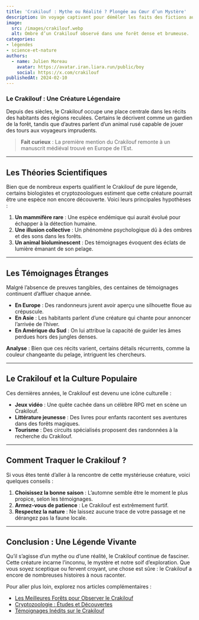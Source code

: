 ```yaml
---
title: 'Crakilouf : Mythe ou Réalité ? Plongée au Cœur d’un Mystère'
description: Un voyage captivant pour démêler les faits des fictions autour du Crakilouf, cette créature qui intrigue explorateurs et scientifiques.
image:
  src: /images/crakilouf.webp
  alt: Ombre d’un Crakilouf observé dans une forêt dense et brumeuse.
categories:
- légendes
- science-et-nature
authors:
  - name: Julien Moreau
    avatar: https://avatar.iran.liara.run/public/boy
    social: https://x.com/crakilouf
publishedAt: 2024-02-10
---
```


### Le Crakilouf : Une Créature Légendaire

Depuis des siècles, le Crakilouf occupe une place centrale dans les récits des habitants des régions reculées. Certains le décrivent comme un gardien de la forêt, tandis que d’autres parlent d’un animal rusé capable de jouer des tours aux voyageurs imprudents.

> **Fait curieux** : La première mention du Crakilouf remonte à un manuscrit médiéval trouvé en Europe de l’Est.

---

## Les Théories Scientifiques

Bien que de nombreux experts qualifient le Crakilouf de pure légende, certains biologistes et cryptozoologues estiment que cette créature pourrait être une espèce non encore découverte. Voici leurs principales hypothèses :
1. **Un mammifère rare** : Une espèce endémique qui aurait évolué pour échapper à la détection humaine.
2. **Une illusion collective** : Un phénomène psychologique dû à des ombres et des sons dans les forêts.
3. **Un animal bioluminescent** : Des témoignages évoquent des éclats de lumière émanant de son pelage.

---

## Les Témoignages Étranges

Malgré l’absence de preuves tangibles, des centaines de témoignages continuent d’affluer chaque année.
- **En Europe** : Des randonneurs jurent avoir aperçu une silhouette floue au crépuscule.
- **En Asie** : Les habitants parlent d’une créature qui chante pour annoncer l’arrivée de l’hiver.
- **En Amérique du Sud** : On lui attribue la capacité de guider les âmes perdues hors des jungles denses.

**Analyse** : Bien que ces récits varient, certains détails récurrents, comme la couleur changeante du pelage, intriguent les chercheurs.

---

## Le Crakilouf et la Culture Populaire

Ces dernières années, le Crakilouf est devenu une icône culturelle :
- **Jeux vidéo** : Une quête cachée dans un célèbre RPG met en scène un Crakilouf.
- **Littérature jeunesse** : Des livres pour enfants racontent ses aventures dans des forêts magiques.
- **Tourisme** : Des circuits spécialisés proposent des randonnées à la recherche du Crakilouf.

---

## Comment Traquer le Crakilouf ?

Si vous êtes tenté d’aller à la rencontre de cette mystérieuse créature, voici quelques conseils :
1. **Choisissez la bonne saison** : L’automne semble être le moment le plus propice, selon les témoignages.
2. **Armez-vous de patience** : Le Crakilouf est extrêmement furtif.
3. **Respectez la nature** : Ne laissez aucune trace de votre passage et ne dérangez pas la faune locale.

---

## Conclusion : Une Légende Vivante

Qu’il s’agisse d’un mythe ou d’une réalité, le Crakilouf continue de fasciner. Cette créature incarne l’inconnu, le mystère et notre soif d’exploration. Que vous soyez sceptique ou fervent croyant, une chose est sûre : le Crakilouf a encore de nombreuses histoires à nous raconter.

Pour aller plus loin, explorez nos articles complémentaires :
- [Les Meilleures Forêts pour Observer le Crakilouf](https://crakilouf-legends.com/forets)
- [Cryptozoologie : Études et Découvertes](https://crakilouf-legends.com/cryptozoologie)
- [Témoignages Inédits sur le Crakilouf](https://crakilouf-legends.com/temoignages)
